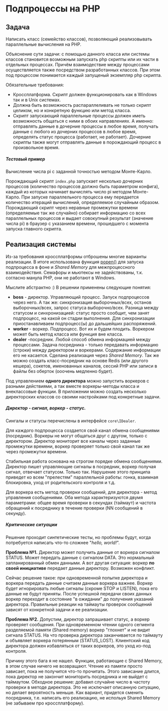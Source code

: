 # Подпроцессы на PHP
## Задача

Написать класс (семейство классов), позволяющий реализовывать параллельные вычисления на РНР.

Объяснение сути задачи: с помощью данного класса или системы классов становится возможным запускать php скрипты или их части в отдельных процессах. Причём взаимодествие между процессами осуществляется также посредством разработанных классов. При этом под процессом понимается каждый запущеный экземпляр php скрипта.

Обязательные требования:
- Кроссплатформа. Скрипт должен функционировать как в Windows так и в Unix системах.
- Должна быть возможность распараллеливать не только скрипт целиком, но и конкретную функцию или метод класса.
- Скрипт запускающий параллельные процессы должен иметь возможность общаться с ними в обоих направлениях. А именно: отправлять данные в дочерние процессы в любое время, получать данные с любого из дочерних процессов в любое время, определять статус процесса (работает, не работает). Дочерние скрипты также могут отправлять данные в порождающий процесс в произвольное время.

##### Тестовый пример
Вычисление числа pi с заданной точностью методом Монте-Карло.

Порождающий скрипт `index.php` запускает несколько дочерних процессов (количество процессов должно быть параметром конфига), каждый из которых начинает вычислять число pi методом Монте-Карло. При запуске параллельного процесса ему передается количество итераций вычислений, определяемое случайным образом. Порождающий скрипт через неравные промежутки времени (определяемые так же случайно) собирает информацию со всех параллельных процессов и выдает совокупный результат (значение числа pi) в браузер с указанием времени, прошедшего с момента запуска главного скрипта.

## Реализация системы

Из-за требования кроссплатформы отброшены многие варианты реализации. В итоге использована функция [popen()](http://php.net/manual/en/function.popen.php) для запуска подпроцесса в фоне и *Shared Memory* для межпроцессного взаимодействия. Семафоры и мьютексы не задействованы, т.к. согласно манула PHP, они не работают в Windows.

Мыслите абстрактно :) В решении применены следующие понятия:

- **boss** - директор. Управляющий процесс. Запуск подпроцессов через него. А так же: синхронизация выборочных/всех, останов выборочных/всех, запрос статуса выборочно/всех. Разница между статусом и синхронизацией: статус просто сообщит, чем занят подпроцесс, на какой он стадии выполнения. Для синхронизации приостанавливаем подпроцесс(ы) до дальшейших распоряжений.
- **worker** - воркер. Подпроцесс. Вот их и будем плодить. Воркером может быть метод класса или функция вне класса.
- **dealer** -посредник. Любой способ обмена информацией между процессами. Задача посредника - только передавать информацию (строки) между директором и воркерами. Содержание информации его не касается.
Сделана реализация через *Shared Memory*. Так же можно создать класс-посредник на основе Redis (или другого кешера), сокетов, именованных каналов, сессий PHP или записи в файлы без оберток (ооочень медленно будет).

Под управлением **одного директора** можно запустить воркеров с разными действиями, а так вместе воркеры-методы класса и внеклассовые функции. В приложении можно создать несколько директорских классов со своими настройками под конкретные задачи.

##### Директор - сигнал, воркер - статус.
Сингалы и статусы перечислены в интерфейсе `core\IDealer`.

Для каждого подпроцесса создается свой канал обмена сообщениями (посредник). Воркеры не могут общаться друг с другом, только с директором.  Директор мониторит все каналы через заданные промежутки времени, воркер проверяет только свой канал так же через промежутки времени.

Стабильная работа основана на строгом порядке обмена сообщениями. Директор пишет управляющие сигналы в посредник, воркер получая сигнал, отвечает статусом. Только так. Нарушение этого принципа приведет ко всем "прелестям" параллельной работы: гонка, взаимная блокировка, уход от родительского контроля и т.д.

Для воркера есть метод проверки сообщений, для директора - метод управления сообщениями. Оба метода характеризуются двумя параметрами: общее время проверки в секундах (таймаут) и частота обращений к посреднику в течение проверки (NN сообщений в секунду).

##### Критические ситуации

Решение проходит синтетические тесты, но проблемы будут, когда потребуется написать что-то сложнее "*hello, world!*".

**Проблема №1.** Директор может получить данные от воркера сигналом STATUS. Может передать данные с сигналом DATA. Это нормальный запланированный обмен данными. А вот другая ситуация: воркер **по своей инициативе** передает данные директору. Возможен конфликт.

Сейчас решение такое: при одновременной попытке директора и воркера передать данные считаем данные воркера важнее. Воркер будет игнорировать любые сигналы (скроме STOP и LISTEN), пока его данные не будут приняты. После успешной передачи своих данных воркер переходит в состояние "в ожидании" до получения указаний директора. Правильные реакции на таймауты проверок сообщений зависят от конкретной задачи и ее реализации.

**Проблема №2.** Допустим, директор запрашивает статус, а воркер проверяет сообщения. При одновременном чтении одного сегмента разделяемой памяти (Shared memory) воркер "глохнет" и не видит сигнала STATUS. На что проверка директора заканчивается по таймауту и объявляет воркера потерянным (STATUS\_LOST). Клиентский код директора должен избавляться от таких воркеров, это уход из-под контроля.

Причину этого бага я не нашел. Функции, работающие с Shared Memory, в этом случае ничего не возвращают. Чтение из памяти просто зависает, пока не получится что-то прочитать. Этого зависание длится, пока директор не закончит мониторить посредника и не выйдет с таймаутом. Обходное решение: добавил случайне число в частоту проверки в методе директора. Это не исключает описанную ситуацию, но делает вероятность меньше. Как вариант, придется сменить посредника, т.е. написать его реализацию, не испольуя Shared Memory (не забываем про кроссплатформу).
